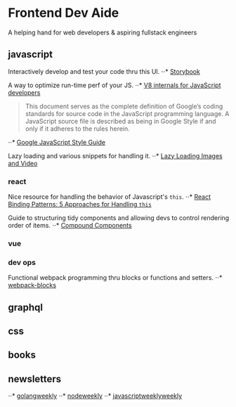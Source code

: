 # Frontend Dev Aide
A helping hand for web developers & aspiring fullstack engineers

## javascript
Interactively develop and test your code thru this UI.
⋅⋅* [Storybook](https://github.com/storybooks/storybook)

A way to optimize run-time perf of your JS.
⋅⋅* [V8 internals for JavaScript developers](https://slidr.io/mathiasbynens/v8-internals-for-javascript-developers)

> This document serves as the complete definition of Google’s coding standards for source code in the JavaScript programming language. A JavaScript source file is described as being in Google Style if and only if it adheres to the rules herein.

⋅⋅* [Google JavaScript Style Guide](https://google.github.io/styleguide/jsguide.html#naming-camel-case-defined)

Lazy loading and various snippets for handling it.
⋅⋅* [Lazy Loading Images and Video](https://developers.google.com/web/fundamentals/performance/lazy-loading-guidance/images-and-video/)

### react
Nice resource for handling the behavior of Javascript's `this`.
⋅⋅* [React Binding Patterns: 5 Approaches for Handling `this`](https://medium.freecodecamp.org/react-binding-patterns-5-approaches-for-handling-this-92c651b5af56)

Guide to structuring tidy components and allowing devs to control rendering order of items.
⋅⋅* [Compound Components](http://blog.xebia.in/index.php/2017/12/04/a-new-way-of-writing-components-compound-components)

### vue

### dev ops
Functional webpack programming thru blocks or functions and setters.
⋅⋅* [webpack-blocks](https://github.com/andywer/webpack-blocks)

## graphql

## css

## books

## newsletters
⋅⋅* [golangweekly](https://golangweekly.com)
⋅⋅* [nodeweekly](https://nodeweekly.com)
⋅⋅* [javascriptweeklyweekly](https://javascriptweeklyweekly.com)
